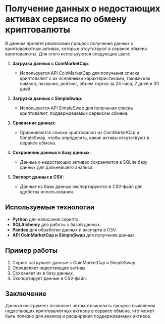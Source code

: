 # Получение данных о недостающих активах сервиса по обмену криптовалюты

В данном проекте реализован процесс получения данных о криптовалютных активах, которые отсутствуют в сервисе обмена криптовалюты. Для этого используются следующие шаги:

1. **Загрузка данных с CoinMarketCap**:
   - Используется API CoinMarketCap для получения списка криптовалют с их основными характеристиками, такими как символ, название, рейтинг, объем торгов за 24 часа, 7 дней и 30 дней.

2. **Загрузка данных с SimpleSwap**:
   - Используется API SimpleSwap для получения списка криптовалют, поддерживаемых сервисом обмена.

3. **Сравнение данных**:
   - Сравниваются списки криптовалют из CoinMarketCap и SimpleSwap, чтобы определить, какие активы отсутствуют в сервисе обмена.

4. **Сохранение данных в базу данных**:
   - Данные о недостающих активах сохраняются в SQLite базу данных для дальнейшего анализа.

5. **Экспорт данных в CSV**:
   - Данные из базы данных экспортируются в CSV-файл для удобства использования.

## Используемые технологии
- **Python** для написания скрипта.
- **SQLAlchemy** для работы с базой данных.
- **Pandas** для обработки данных и экспорта в CSV.
- **API CoinMarketCap и SimpleSwap** для получения данных.

## Пример работы
1. Скрипт загружает данные с CoinMarketCap и SimpleSwap.
2. Определяет недостающие активы.
3. Сохраняет их в базу данных.
4. Экспортирует данные в CSV-файл.

## Заключение
Данный инструмент позволяет автоматизировать процесс выявления недостающих криптовалютных активов в сервисе обмена, что может быть полезно для анализа и расширения поддерживаемых активов.
